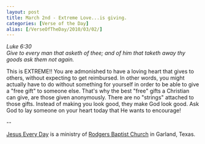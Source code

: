 ```yaml
---
layout: post
title: March 2nd - Extreme Love...is giving.
categories: [Verse of the Day]
alias: [/VerseOfTheDay/2010/03/02/]
---
```


_Luke 6:30  
Give to every man that asketh of thee; and of him that taketh away
thy goods ask them not again._

This is EXTREME!! You are admonished to have a loving heart that
gives to others, without expecting to get reimbursed. In other words,
you might actually have to do without something for yourself in order
to be able to give a "free gift" to someone else. That's why the best
"free" gifts a Christian can give, are those given anonymously. There
are no "strings" attached to those gifts. Instead of making you look
good, they make God look good. Ask God to lay someone on your heart
today that He wants to encourage!

 --

<a href=http://jesuseveryday.net>Jesus Every Day</a> is a ministry of <a href=http://rodgersbaptist.net>Rodgers Baptist Church</a> in Garland, Texas.
